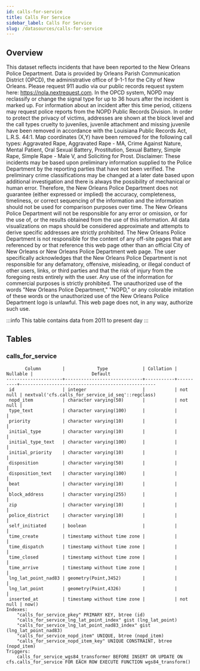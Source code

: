 ```yaml
---
id: calls-for-service
title: Calls For Service
sidebar_label: Calls For Service
slug: /datasources/calls-for-service
---
```


## Overview

This dataset reflects incidents that have been reported to the New Orleans Police Department. Data is provided by Orleans Parish Communication District (OPCD), the administrative office of 9-1-1 for the City of New Orleans. Please request 911 audio via our public records request system here: https://nola.nextrequest.com.
In the OPCD system, NOPD may reclassify or change the signal type for up to 36 hours after the incident is marked up. For information about an incident after this time period, citizens may request police reports from the NOPD Public Records Division. In order to protect the privacy of victims, addresses are shown at the block level and the call types cruelty to juveniles, juvenile attachment and missing juvenile have been removed in accordance with the Louisiana Public Records Act, L.R.S. 44:1. Map coordinates (X,Y) have been removed for the following call types: Aggravated Rape, Aggravated Rape - MA, Crime Against Nature, Mental Patient, Oral Sexual Battery, Prostitution, Sexual Battery, Simple Rape, Simple Rape - Male V, and Soliciting for Prost.
Disclaimer: These incidents may be based upon preliminary information supplied to the Police Department by the reporting parties that have not been verified. The preliminary crime classifications may be changed at a later date based upon additional investigation and there is always the possibility of mechanical or human error. Therefore, the New Orleans Police Department does not guarantee (either expressed or implied) the accuracy, completeness, timeliness, or correct sequencing of the information and the information should not be used for comparison purposes over time. The New Orleans Police Department will not be responsible for any error or omission, or for the use of, or the results obtained from the use of this information. All data visualizations on maps should be considered approximate and attempts to derive specific addresses are strictly prohibited. The New Orleans Police Department is not responsible for the content of any off-site pages that are referenced by or that reference this web page other than an official City of New Orleans or New Orleans Police Department web page. The user specifically acknowledges that the New Orleans Police Department is not responsible for any defamatory, offensive, misleading, or illegal conduct of other users, links, or third parties and that the risk of injury from the foregoing rests entirely with the user. Any use of the information for commercial purposes is strictly prohibited. The unauthorized use of the words "New Orleans Police Department," "NOPD," or any colorable imitation of these words or the unauthorized use of the New Orleans Police Department logo is unlawful. This web page does not, in any way, authorize such use.

:::info
This table contains data from 2011 to present day
:::

## Tables

### calls_for_service

```
       Column        |            Type             | Collation | Nullable |                      Default
---------------------+-----------------------------+-----------+----------+---------------------------------------------------
 id                  | integer                     |           | not null | nextval('cfs.calls_for_service_id_seq'::regclass)
 nopd_item           | character varying(50)       |           | not null |
 type_text           | character varying(100)      |           |          |
 priority            | character varying(10)       |           |          |
 initial_type        | character varying(10)       |           |          |
 initial_type_text   | character varying(100)      |           |          |
 initial_priority    | character varying(10)       |           |          |
 disposition         | character varying(50)       |           |          |
 disposition_text    | character varying(100)      |           |          |
 beat                | character varying(10)       |           |          |
 block_address       | character varying(255)      |           |          |
 zip                 | character varying(10)       |           |          |
 police_district     | character varying(10)       |           |          |
 self_initiated      | boolean                     |           |          |
 time_create         | timestamp without time zone |           |          |
 time_dispatch       | timestamp without time zone |           |          |
 time_closed         | timestamp without time zone |           |          |
 time_arrive         | timestamp without time zone |           |          |
 lng_lat_point_nad83 | geometry(Point,3452)        |           |          |
 lng_lat_point       | geometry(Point,4326)        |           |          |
 inserted_at         | timestamp without time zone |           | not null | now()
Indexes:
    "calls_for_service_pkey" PRIMARY KEY, btree (id)
    "calls_for_service_lng_lat_point_index" gist (lng_lat_point)
    "calls_for_service_lng_lat_point_nad83_index" gist (lng_lat_point_nad83)
    "calls_for_service_nopd_item" UNIQUE, btree (nopd_item)
    "calls_for_service_nopd_item_key" UNIQUE CONSTRAINT, btree (nopd_item)
Triggers:
    calls_for_service_wgs84_transformer BEFORE INSERT OR UPDATE ON cfs.calls_for_service FOR EACH ROW EXECUTE FUNCTION wgs84_transform()
```

